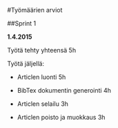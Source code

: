 #Työmäärien arviot

##Sprint 1

**1.4.2015**

Työtä tehty yhteensä 5h 

Työtä jäljellä: 

* Articlen luonti 5h

* BibTex dokumentin generointi 4h

* Articlen selailu 3h 

* Articlen poisto ja muokkaus 3h
